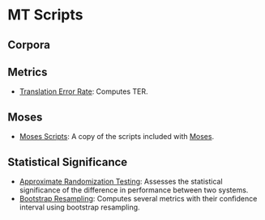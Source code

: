 # MT Scripts

## Corpora

## Metrics
* [Translation Error Rate](ter): Computes TER.

## Moses
* [Moses Scripts](moses): A copy of the scripts included with [Moses](https://github.com/moses-smt/mosesdecoder).

## Statistical Significance
* [Approximate Randomization Testing](art): Assesses the statistical significance of the difference in performance between two systems.
* [Bootstrap Resampling](confinter): Computes several metrics with their confidence interval using bootstrap resampling.
